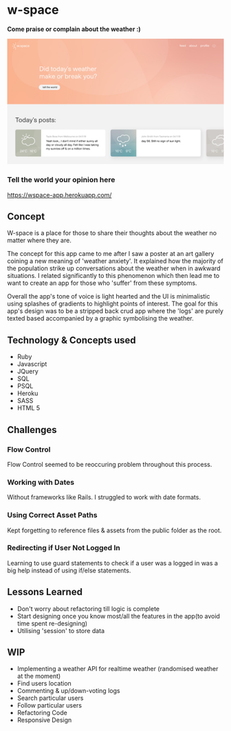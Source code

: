 # w-space
**Come praise or complain about the weather :)**

![w-space screenshot](screenshot.jpg)

### Tell the world your opinion here
https://wspace-app.herokuapp.com/

## Concept
W-space is a place for those to share their thoughts about the weather no matter where they are.

The concept for this app came to me after I saw a poster at an art gallery coining a new meaning of 'weather anxiety'. It explained how the majority of the population strike up conversations about the weather when in awkward situations. I related significantly to this phenomenon which then lead me to want to create an app for those who 'suffer' from these symptoms. 

Overall the app's tone of voice is light hearted and the UI is minimalistic using splashes of gradients to highlight points of interest. The goal for this app's design was to be a stripped back crud app where the 'logs' are purely texted based accompanied by a graphic symbolising the weather.

## Technology & Concepts used
* Ruby
* Javascript
* JQuery
* SQL
* PSQL
* Heroku
* SASS
* HTML 5

## Challenges
### Flow Control
Flow Control seemed to be reoccuring problem throughout this process.

### Working with Dates
Without frameworks like Rails. I struggled to work with date formats.

### Using Correct Asset Paths
Kept forgetting to reference files & assets from the public folder as the root.

### Redirecting if User Not Logged In
Learning to use guard statements to check if a user was a logged in was a big help instead of using if/else statements.

## Lessons Learned
* Don't worry about refactoring till logic is complete
* Start designing once you know most/all the features in the app(to avoid time spent re-designing)
* Utilising 'session' to store data

## WIP
* Implementing a weather API for realtime weather (randomised weather at the moment)
* Find users location
* Commenting & up/down-voting logs
* Search particular users
* Follow particular users
* Refactoring Code
* Responsive Design